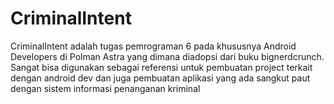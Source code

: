# CriminalIntent

CriminalIntent adalah tugas pemrograman 6 pada khususnya Android Developers di Polman Astra yang dimana diadopsi dari buku bignerdcrunch. Sangat bisa digunakan sebagai referensi untuk pembuatan project terkait dengan android dev dan juga pembuatan aplikasi yang ada sangkut paut dengan sistem informasi penanganan kriminal
